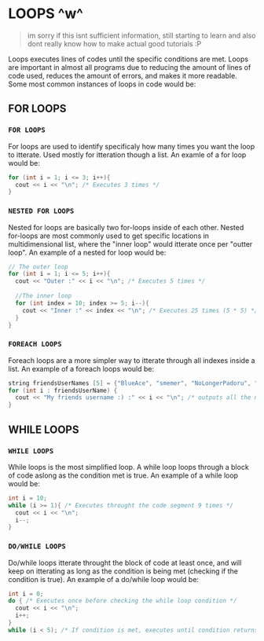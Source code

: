 # LOOPS ^w^
> im sorry if this isnt sufficient information, still starting to learn and also dont really know how
> to make actual good tutorials :P

Loops executes lines of codes until the specific conditions are met. Loops are important in almost all programs due to reducing the amount of lines of code used, reduces the amount of errors, and makes it more readable. Some most common instances of loops in code would be:
## FOR LOOPS
### ``` FOR LOOPS ```
For loops are used to identify specificaly how many times you want the loop to itterate. Used mostly for itteration though a list. An examle of a for loop would be:
```cpp
for (int i = 1; i <= 3; i++){
  cout << i << "\n"; /* Executes 3 times */
}
```
### ``` NESTED FOR LOOPS ```
Nested for loops are basically two for-loops inside of each other. Nested for-loops are most commonly used to get specific locations in multidimensional list, where the "inner loop" would itterate once per "outter loop". An example of a nested for loop would be:
```cpp
// The outer loop
for (int i = 1; i <= 5; i++){
  cout << "Outer :" << i << "\n"; /* Executes 5 times */
  
  //The inner loop
  for (int index = 10; index >= 5; i--){
    cout << "Inner :" << index << "\n"; /* Executes 25 times (5 * 5) */
  }
}
```
### ``` FOREACH LOOPS ```
Foreach loops are a more simpler way to itterate through all indexes inside a list. An example of a foreach loops would be:
```cpp
string friendsUserNames [5] = {"BlueAce", "smemer", "NoLongerPadoru", "dyson", "enscribe"};
for (int i : friendsUserName) {
  cout << "My friends username :) :" << i << "\n"; /* outputs all the names inside the list */
}
```
## WHILE LOOPS
### ``` WHILE LOOPS ```
While loops is the most simplified loop. A while loop loops through a block of code aslong as the condition met is true. An example of a while loop would be:
```cpp
int i = 10;
while (i >= 1){ /* Executes throught the code segment 9 times */
  cout << i << "\n";
  i--;
}
```
### ``` DO/WHILE LOOPS ```
Do/while loops itterate throught the block of code at least once, and will keep on itterating as long as the condition is being met (checking if the condition is true). An example of a do/while loop would be:
```cpp
int i = 0;
do { /* Executes once before checking the while loop condition */
  cout << i << "\n";
  i++;
}
while (i < 5); /* If condition is met, executes until condition returns as false */
```
